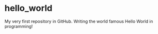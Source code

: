# hello_world
My very first repository in GitHub. Writing the world famous Hello World in programming!
